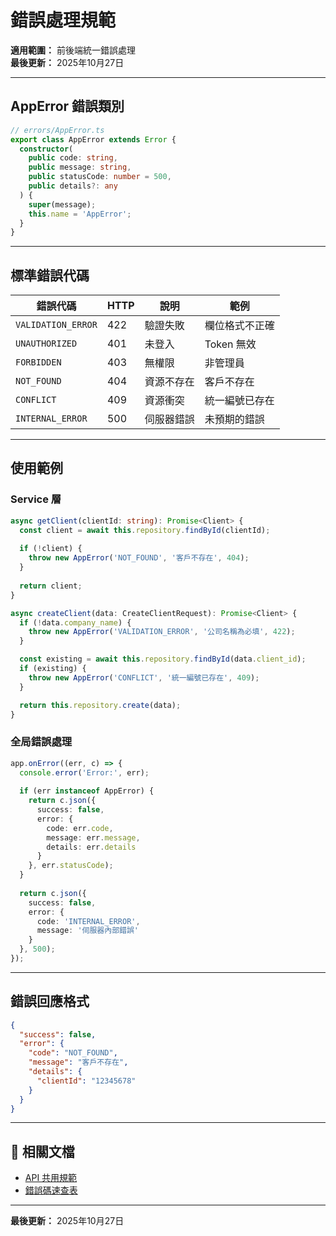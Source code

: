 # 錯誤處理規範

**適用範圍：** 前後端統一錯誤處理  
**最後更新：** 2025年10月27日

---

## AppError 錯誤類別

```typescript
// errors/AppError.ts
export class AppError extends Error {
  constructor(
    public code: string,
    public message: string,
    public statusCode: number = 500,
    public details?: any
  ) {
    super(message);
    this.name = 'AppError';
  }
}
```

---

## 標準錯誤代碼

| 錯誤代碼 | HTTP | 說明 | 範例 |
|----------|------|------|------|
| `VALIDATION_ERROR` | 422 | 驗證失敗 | 欄位格式不正確 |
| `UNAUTHORIZED` | 401 | 未登入 | Token 無效 |
| `FORBIDDEN` | 403 | 無權限 | 非管理員 |
| `NOT_FOUND` | 404 | 資源不存在 | 客戶不存在 |
| `CONFLICT` | 409 | 資源衝突 | 統一編號已存在 |
| `INTERNAL_ERROR` | 500 | 伺服器錯誤 | 未預期的錯誤 |

---

## 使用範例

### Service 層
```typescript
async getClient(clientId: string): Promise<Client> {
  const client = await this.repository.findById(clientId);
  
  if (!client) {
    throw new AppError('NOT_FOUND', '客戶不存在', 404);
  }
  
  return client;
}

async createClient(data: CreateClientRequest): Promise<Client> {
  if (!data.company_name) {
    throw new AppError('VALIDATION_ERROR', '公司名稱為必填', 422);
  }

  const existing = await this.repository.findById(data.client_id);
  if (existing) {
    throw new AppError('CONFLICT', '統一編號已存在', 409);
  }

  return this.repository.create(data);
}
```

### 全局錯誤處理
```typescript
app.onError((err, c) => {
  console.error('Error:', err);
  
  if (err instanceof AppError) {
    return c.json({
      success: false,
      error: {
        code: err.code,
        message: err.message,
        details: err.details
      }
    }, err.statusCode);
  }
  
  return c.json({
    success: false,
    error: {
      code: 'INTERNAL_ERROR',
      message: '伺服器內部錯誤'
    }
  }, 500);
});
```

---

## 錯誤回應格式

```json
{
  "success": false,
  "error": {
    "code": "NOT_FOUND",
    "message": "客戶不存在",
    "details": {
      "clientId": "12345678"
    }
  }
}
```

---

## 🔗 相關文檔

- [API 共用規範](../API規格/API共用規範.md)
- [錯誤碼速查表](../快速參考/錯誤碼速查表.md)

---

**最後更新：** 2025年10月27日

